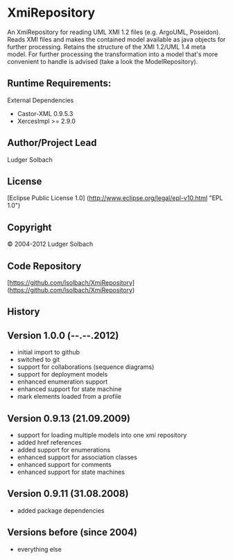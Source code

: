 XmiRepository
=============

An XmiRepository for reading UML XMI 1.2 files (e.g. ArgoUML, Poseidon).
Reads XMI files and makes the contained model available as java objects for
further processing. Retains the structure of the XMI 1.2/UML 1.4 meta model.
For further processing the transformation into a model that's more convenient
to handle is advised (take a look the ModelRepository).

Runtime Requirements:
---------------------
External Dependencies
* Castor-XML 0.9.5.3
* XercesImpl >= 2.9.0

Author/Project Lead
------------
Ludger Solbach

License
-------
[Eclipse Public License 1.0] (http://www.eclipse.org/legal/epl-v10.html "EPL 1.0")

Copyright
---------
© 2004-2012 Ludger Solbach

Code Repository
---------------
[https://github.com/lsolbach/XmiRepository] (https://github.com/lsolbach/XmiRepository)

History
-------

Version 1.0.0 (--.--.2012)
---------------------------
* initial import to github
* switched to git
* support for collaborations (sequence diagrams)
* support for deployment models
* enhanced enumeration support
* enhanced support for state machine
* mark elements loaded from a profile

Version 0.9.13 (21.09.2009)
---------------------------
* support for loading multiple models into one xmi repository
* added href references
* added support for enumerations
* enhanced support for association classes
* enhanced support for comments
* enhanced support for state machines

Version 0.9.11 (31.08.2008)
---------------------------
* added package dependencies

Versions before (since 2004)
----------------------------
* everything else
